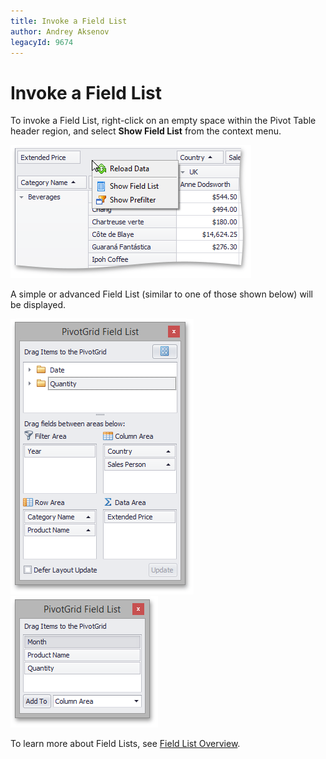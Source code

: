 ```yaml
---
title: Invoke a Field List
author: Andrey Aksenov
legacyId: 9674
---
```

# Invoke a Field List
To invoke a Field List, right-click on an empty space within the Pivot Table header region, and select **Show Field List** from the context menu.

![EU_XtraPivotGrid_ShowFieldListMenu](../../../images/img7594.png)

A simple or advanced Field List (similar to one of those shown below) will be displayed.

![EU_XtraPivotGrid_FieldListExcel](../../../images/img13517.png)&nbsp;&nbsp;![EU_XtraPivotGrid_CustomizationForm](../../../images/img7595.png)

To learn more about Field Lists, see [Field List Overview](../field-list-overview.md).